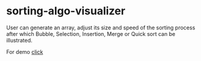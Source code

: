 # sorting-algo-visualizer
User can generate an array, adjust its size and speed of the sorting process after which Bubble, Selection, Insertion, Merge or Quick sort can be illustrated.

For demo [click](https://pratikshayadav.github.io/sorting-algo-visualizer/)
